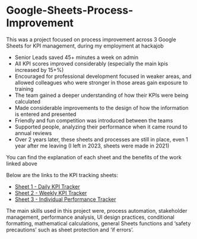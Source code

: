 # Google-Sheets-Process-Improvement

This was a project focused on process improvement across 3 Google Sheets for KPI management, during my employment at hackajob

* Senior Leads saved 45+ minutes a week on admin
* All KPI scores improved considerably (especially the main kpis increased by 15+%) 
* Encouraged for professional development focused in weaker areas, and allowed colleagues who were stronger in those areas gain exposure to training 
* The team gained a deeper understanding of how their KPIs were being calculated
* Made considerable improvements to the design of how the information is entered and presented 
* Friendly and fun competition was introduced between the teams
* Supported people, analyzing their performance when it came round to annual reviews 
* Over 2 years later, these sheets and processes are still in place, even 1 year after me leaving (I left in 2023, sheets were made in 2021)

You can find the explanation of each sheet and the benefits of the work linked above

Below are the links to the KPI tracking sheets:

- [Sheet 1 - Daily KPI Tracker](https://docs.google.com/spreadsheets/d/12UYoobccjtrzmX9VEOjLgQRXTRxT5DqF53Tcoq6xgPc/edit?gid=586722786#gid=586722786)
- [Sheet 2 - Weekly KPI Tracker](https://docs.google.com/spreadsheets/d/1RHCckzmudOT8LLC4-JD13LPP3P84e2TD1u69RtysiUY/edit?gid=703124017#gid=703124017)
- [Sheet 3 - Individual Performance Tracker](https://docs.google.com/spreadsheets/d/1rfP_tJNh8LbF-j1aH9_0qBCXw05aR7iilbucGfGgMgM/edit?gid=1413052365#gid=1413052365)

The main skills used in this project were, process automation, stakeholder management, performance analysis, UI design practices, conditional formatting, mathematical calculations, general Sheets functions and ‘safety precautions’ such as sheet protection and ‘if errors’.

